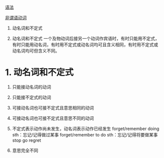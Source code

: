 
[语法](http://www.yingyuyufa.com)

[非谓语动词](https://wenku.baidu.com/view/708bde7fa26925c52cc5bf33.html)

1. 动名词和不定式

1. 动名词和不定式
一个及物动词后接另一个动词作宾语时，有时只能用不定式，有时只能用动名词，有时用不定式或动名词均可且含义相同，有时用不定式或动名词均可但含义不同。
# 1. 动名词和不定式

1. 只能接动名词的动词


2. 只能接不定式的动词

3. 可接动名词也可接不定式且意思相同的动词

4. 可接动名词也可接不定式且意思不同的动词
  1. 不定式表示动作尚未发生，动名词表示动作已经发生
forget/remember doing sth：忘记/记得做过某事
forget/remember to do sth：忘记/记得将要做某事
stop
go
regret

2. 意思完全不同
